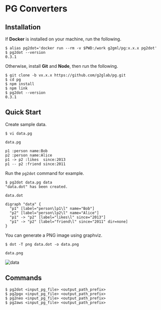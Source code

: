 # PG Converters

## Installation

If **Docker** is installed on your machine, run the following.

    $ alias pg2dot='docker run --rm -v $PWD:/work g2gml/pg:x.x.x pg2dot'
    $ pg2dot --version
    0.3.1

Otherwise, install **Git** and **Node**, then run the following.
  
    $ git clone -b vx.x.x https://github.com/g2glab/pg.git
    $ cd pg
    $ npm install
    $ npm link
    $ pg2dot --version
    0.3.1

## Quick Start

Create sample data.

    $ vi data.pg

`data.pg`

    p1 :person name:Bob
    p2 :person name:Alice
    p1 -> p2 :likes  since:2013
    p1 -- p2 :friend since:2011

Run the `pg2dot` command for example.

    $ pg2dot data.pg data
    "data.dot" has been created.

`data.dot`

    digraph "data" {
      "p1" [label="person\lp1\l" name="Bob"]
      "p2" [label="person\lp2\l" name="Alice"]
      "p1" -> "p2" [label="likes\l" since="2013"]
      "p1" -> "p2" [label="friend\l" since="2011" dir=none]
    }

You can generate a PNG image using graphviz.

    $ dot -T png data.dot -o data.png

`data.png`

![data](https://user-images.githubusercontent.com/4862919/54224265-658d3380-44b6-11e9-8f24-9a0ffef9c40d.png)


## Commands

    $ pg2dot <input_pg_file> <output_path_prefix>
    $ pg2pgx <input_pg_file> <output_path_prefix>
    $ pg2neo <input_pg_file> <output_path_prefix>
    $ pg2aws <input_pg_file> <output_path_prefix>
